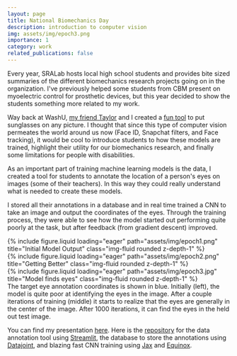 ```yaml
---
layout: page
title: National Biomechanics Day
description: introduction to computer vision
img: assets/img/epoch3.png
importance: 1
category: work
related_publications: false
---
```


Every year, SRALab hosts local high school students and provides bite sized summaries of the different biomechanics research projects going on in the organization. I've previously helped some students from CBM present on myoelectric control for prosthetic devices, but this year decided to show the students something more related to my work.


Way back at WashU, [my friend Taylor](https://github.com/kwsp) and I created a [fun tool](https://gangsta.business/) to put sunglasses on any picture. I thought that since this type of computer vision permeates the world around us now (Face ID, Snapchat filters, and Face tracking), it would be cool to introduce students to how these models are trained, highlight their utility for our biomechanics research, and finally some limitations for people with disabilities. 

As an important part of training machine learning models is the data, I created a tool for students to annotate the location of a person's eyes on images (some of their teachers). In this way they could really understand what is needed to create these models. 

I stored all their annotations in a database and in real time trained a CNN to take an image and output the coordinates of the eyes. Through the training process, they were able to see how the model started out performing quite poorly at the task, but after feedback (from gradient descent) improved.

<div class="row">
    <div class="col-sm mt-3 mt-md-0">
        {% include figure.liquid loading="eager" path="assets/img/epoch1.png" title="Initial Model Output" class="img-fluid rounded z-depth-1" %}
    </div>
    <div class="col-sm mt-3 mt-md-0">
        {% include figure.liquid loading="eager" path="assets/img/epoch2.png" title="Getting Better" class="img-fluid rounded z-depth-1" %}
    </div>
    <div class="col-sm mt-3 mt-md-0">
        {% include figure.liquid loading="eager" path="assets/img/epoch3.jpg" title="Model finds eyes" class="img-fluid rounded z-depth-1" %}
    </div>
</div>
<div class="caption">
    The target eye annotation coordinates is shown in blue. Initially (left), the model is quite poor at identifying the eyes in the image. After a couple iterations of training (middle) it starts to realize that the eyes are generally in the center of the image. After 1000 iterations, it can find the eyes in the held out test image.
</div>

You can find my presentation [here](https://docs.google.com/presentation/d/14WLDOzutsY6R0Azm_1mp9VM_jFHMh0Pr/edit?usp=sharing&ouid=104758335792068799422&rtpof=true&sd=true). Here is the [repository](https://github.com/peifferjd/NBD-24/tree/main) for the data annotation tool using [Streamlit](https://streamlit.io/), the database to store the annotations using [Datajoint](https://www.datajoint.com/), and blazing fast CNN training using [Jax](https://jax.readthedocs.io/en/latest/) and [Equinox](https://docs.kidger.site/equinox/).

